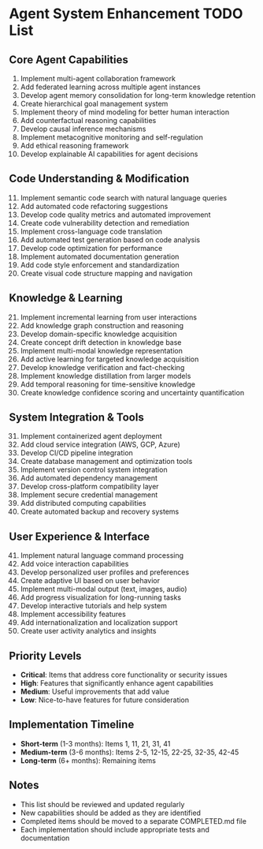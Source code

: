 # Agent System Enhancement TODO List

## Core Agent Capabilities
1. Implement multi-agent collaboration framework
2. Add federated learning across multiple agent instances
3. Develop agent memory consolidation for long-term knowledge retention
4. Create hierarchical goal management system
5. Implement theory of mind modeling for better human interaction
6. Add counterfactual reasoning capabilities
7. Develop causal inference mechanisms
8. Implement metacognitive monitoring and self-regulation
9. Add ethical reasoning framework
10. Develop explainable AI capabilities for agent decisions

## Code Understanding & Modification
11. Implement semantic code search with natural language queries
12. Add automated code refactoring suggestions
13. Develop code quality metrics and automated improvement
14. Create code vulnerability detection and remediation
15. Implement cross-language code translation
16. Add automated test generation based on code analysis
17. Develop code optimization for performance
18. Implement automated documentation generation
19. Add code style enforcement and standardization
20. Create visual code structure mapping and navigation

## Knowledge & Learning
21. Implement incremental learning from user interactions
22. Add knowledge graph construction and reasoning
23. Develop domain-specific knowledge acquisition
24. Create concept drift detection in knowledge base
25. Implement multi-modal knowledge representation
26. Add active learning for targeted knowledge acquisition
27. Develop knowledge verification and fact-checking
28. Implement knowledge distillation from larger models
29. Add temporal reasoning for time-sensitive knowledge
30. Create knowledge confidence scoring and uncertainty quantification

## System Integration & Tools
31. Implement containerized agent deployment
32. Add cloud service integration (AWS, GCP, Azure)
33. Develop CI/CD pipeline integration
34. Create database management and optimization tools
35. Implement version control system integration
36. Add automated dependency management
37. Develop cross-platform compatibility layer
38. Implement secure credential management
39. Add distributed computing capabilities
40. Create automated backup and recovery systems

## User Experience & Interface
41. Implement natural language command processing
42. Add voice interaction capabilities
43. Develop personalized user profiles and preferences
44. Create adaptive UI based on user behavior
45. Implement multi-modal output (text, images, audio)
46. Add progress visualization for long-running tasks
47. Develop interactive tutorials and help system
48. Implement accessibility features
49. Add internationalization and localization support
50. Create user activity analytics and insights

## Priority Levels
- **Critical**: Items that address core functionality or security issues
- **High**: Features that significantly enhance agent capabilities
- **Medium**: Useful improvements that add value
- **Low**: Nice-to-have features for future consideration

## Implementation Timeline
- **Short-term** (1-3 months): Items 1, 11, 21, 31, 41
- **Medium-term** (3-6 months): Items 2-5, 12-15, 22-25, 32-35, 42-45
- **Long-term** (6+ months): Remaining items

## Notes
- This list should be reviewed and updated regularly
- New capabilities should be added as they are identified
- Completed items should be moved to a separate COMPLETED.md file
- Each implementation should include appropriate tests and documentation
